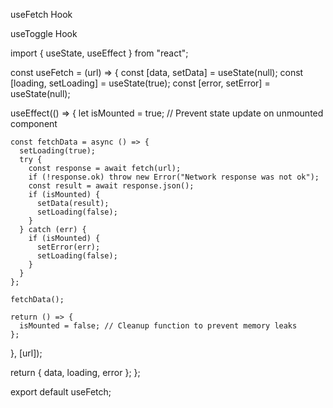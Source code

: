  useFetch Hook

 useToggle Hook

 import { useState, useEffect } from "react";

const useFetch = (url) => {
  const [data, setData] = useState(null);
  const [loading, setLoading] = useState(true);
  const [error, setError] = useState(null);

  useEffect(() => {
    let isMounted = true; // Prevent state update on unmounted component

    const fetchData = async () => {
      setLoading(true);
      try {
        const response = await fetch(url);
        if (!response.ok) throw new Error("Network response was not ok");
        const result = await response.json();
        if (isMounted) {
          setData(result);
          setLoading(false);
        }
      } catch (err) {
        if (isMounted) {
          setError(err);
          setLoading(false);
        }
      }
    };

    fetchData();

    return () => {
      isMounted = false; // Cleanup function to prevent memory leaks
    };
  }, [url]);

  return { data, loading, error };
};

export default useFetch;


<!-- usage


import React from "react";
import useFetch from "./useFetch";

const UserList = () => {
  const { data, loading, error } = useFetch("https://jsonplaceholder.typicode.com/users");

  if (loading) return <p>Loading...</p>;
  if (error) return <p>Error: {error.message}</p>;

  return (
    <ul>
      {data.map((user) => (
        <li key={user.id}>{user.name}</li>
      ))}
    </ul>
  );
};

export default UserList;

 -->
